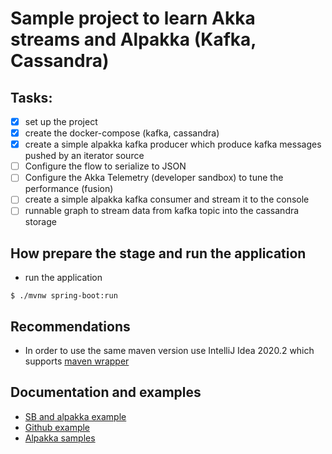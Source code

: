# Sample project to learn Akka streams and Alpakka (Kafka, Cassandra)

## Tasks:

- [x] set up the project
- [x] create the docker-compose (kafka, cassandra)
- [x] create a simple alpakka kafka producer which produce kafka messages pushed by an iterator source
- [ ] Configure the flow to serialize to JSON
- [ ] Configure the Akka Telemetry (developer sandbox) to tune the performance (fusion)
- [ ] create a simple alpakka kafka consumer and stream it to the console
- [ ] runnable graph to stream data from kafka topic into the cassandra storage

## How prepare the stage and run the application

- run the application

```shell script
$ ./mvnw spring-boot:run
``` 

## Recommendations

- In order to use the same maven version use IntelliJ Idea 2020.2 which supports [maven wrapper](https://blog.jetbrains.com/idea/2020/05/intellij-idea-2020-2-early-access-program-is-starting/)

## Documentation and examples

- [SB and alpakka example](https://medium.com/@lprakashv/akka-streams-in-java-spring-boot-f7749cafb7f5)
- [Github example](https://github.com/daggerok/spring-boot-reactive-scala-example/blob/master/src/main/scala/com/github/daggerok/SpringBootScalaApplication.scala)
- [Alpakka samples](https://github.com/akka/alpakka-samples)
